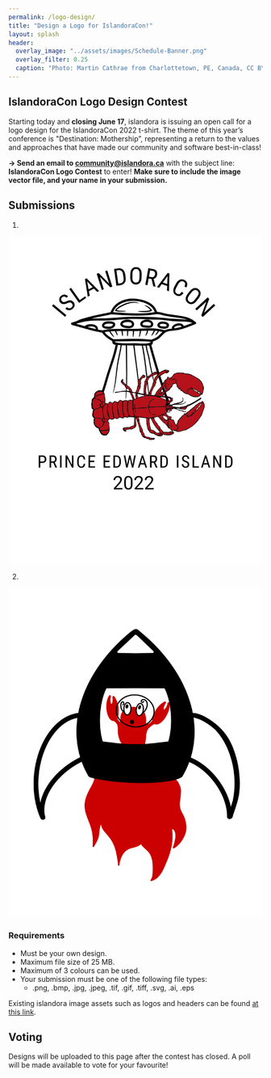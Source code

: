 ```yaml
---
permalink: /logo-design/
title: "Design a Logo for IslandoraCon!"
layout: splash
header:
  overlay_image: "../assets/images/Schedule-Banner.png"
  overlay_filter: 0.25
  caption: "Photo: Martin Cathrae from Charlottetown, PE, Canada, CC BY-SA 2.0, via Wikimedia Commons"
---
```


## IslandoraCon Logo Design Contest

Starting today and **closing June 17**, islandora is issuing an open call for a logo design for the IslandoraCon 2022 t-shirt. The theme of this year’s conference is "Destination: Mothership”, representing a return to the values and approaches that have made our community and software best-in-class!

**→ Send an email to [community@islandora.ca](mailto:community@islandora.ca)** with the subject line: **IslandoraCon Logo Contest** to enter! **Make sure to include the image vector file, and your name in your submission.**

## Submissions

1.

<p align="center"><img src="../assets/images/UFO-Lobster.png" alt="A UFO is pictured with its rays reaching towards a lobster. IslandoraCon is spelled out above the image, and Prince Edward Island 2022 is written below" /></p>

2.

<p align="center"><img src="../assets/images/Space-Lobster.PNG" alt="A cartoon wide eyed lobster in a spaceship that is taking off" /></p>


### Requirements

* Must be your own design.
* Maximum file size of 25 MB.
* Maximum of 3 colours can be used.
* Your submission must be one of the following file types:
  * .png, .bmp, .jpg, .jpeg, .tif, .gif, .tiff, .svg, .ai, .eps

Existing islandora image assets such as logos and headers can be found [at this link](https://drive.google.com/drive/folders/1vG1J1szTzbqQrgj9iL8vTy30YCDzd7BD?usp=sharing).


## Voting

Designs will be uploaded to this page after the contest has closed. A poll will be made available to vote for your favourite! 
